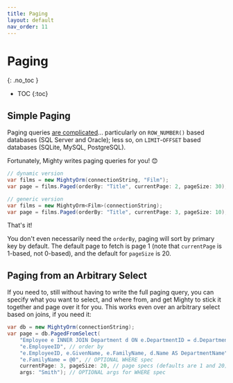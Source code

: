 ```yaml
---
title: Paging
layout: default
nav_order: 11
---
```


# Paging
{: .no_toc }

- TOC
{:toc}

## Simple Paging

Paging queries [are complicated](https://stackoverflow.com/q/241622)... particularly on `ROW_NUMBER()` based databases (SQL Server and Oracle); less so, on `LIMIT`-`OFFSET` based databases (SQLite, MySQL, PostgreSQL).

Fortunately, Mighty writes paging queries for you! 😊

```c#
// dynamic version
var films = new MightyOrm(connectionString, "Film");
var page = films.Paged(orderBy: "Title", currentPage: 2, pageSize: 30);
```

```c#
// generic version
var films = new MightyOrm<Film>(connectionString);
var page = films.Paged(orderBy: "Title", currentPage: 3, pageSize: 10);
```

That's it!

You don't even necessarily need the `orderBy`, paging will sort by primary key by default. The default page to fetch is page 1 (note that `currentPage` is 1-based, not 0-based), and the default for `pageSize` is 20.

## Paging from an Arbitrary Select

If you need to, still without having to write the full paging query, you can specify what you want to select, and where from, and get Mighty to stick it together and page over it for you. This works even over an arbitrary select based on joins, if you need it:

```c#
var db = new MightyOrm(connectionString);
var page = db.PagedFromSelect(
    "Employee e INNER JOIN Department d ON e.DepartmentID = d.DepartmentID", // could have just been a table name!
    "e.EmployeeID", // order by
    "e.EmployeeID, e.GivenName, e.FamilyName, d.Name AS DepartmentName", // columns
    "e.FamilyName = @0", // OPTIONAL WHERE spec
    currentPage: 3, pageSize: 20, // page specs (defaults are 1 and 20)
    args: "Smith"); // OPTIONAL args for WHERE spec
```